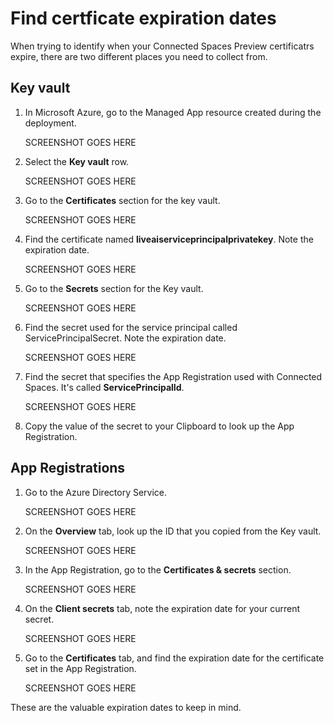 # Find certficate expiration dates

When trying to identify when your Connected Spaces Preview certificatrs expire, there are two different places you need to collect from.

## Key vault

1. In Microsoft Azure, go to the Managed App resource created during the deployment.

    SCREENSHOT GOES HERE
    
2. Select the **Key vault** row. 

    SCREENSHOT GOES HERE

3. Go to the **Certificates** section for the key vault.

    SCREENSHOT GOES HERE

4. Find the certificate named **liveaiserviceprincipalprivatekey**. Note the expiration date. 

    SCREENSHOT GOES HERE

5. Go to the **Secrets** section for the Key vault. 

    SCREENSHOT GOES HERE

6. Find the secret used for the service principal called ServicePrincipalSecret. Note the expiration date. 

    SCREENSHOT GOES HERE

7. Find the secret that specifies the App Registration used with Connected Spaces. It's called **ServicePrincipalId**. 

    SCREENSHOT GOES HERE
    
8. Copy the value of the secret to your Clipboard to look up the App Registration.

## App Registrations

1. Go to the Azure Directory Service.

    SCREENSHOT GOES HERE

2. On the **Overview** tab, look up the ID that you copied from the Key vault.

    SCREENSHOT GOES HERE

3. In the App Registration, go to the **Certificates & secrets** section. 

    SCREENSHOT GOES HERE

4. On the **Client secrets** tab, note the expiration date for your current secret. 

    SCREENSHOT GOES HERE

5. Go to the **Certificates** tab, and find the expiration date for the certificate set in the App Registration. 

    SCREENSHOT GOES HERE

These are the valuable expiration dates to keep in mind. 





